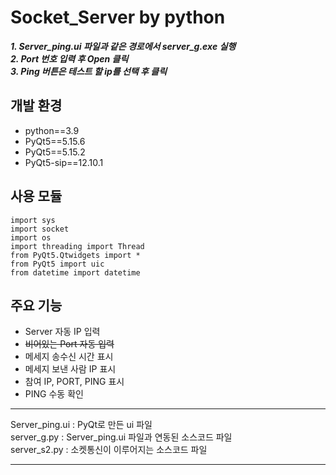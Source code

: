 # Socket_Server by python

***1. Server_ping.ui 파일과 같은 경로에서 server_g.exe 실행***  
***2. Port 번호 입력 후 Open 클릭***  
***3. Ping 버튼은 테스트 할 ip를 선택 후 클릭***  

## 개발 환경
- python==3.9
- PyQt5==5.15.6
- PyQt5==5.15.2
- PyQt5-sip==12.10.1

## 사용 모듈
```
import sys
import socket
import os
import threading import Thread
from PyQt5.Qtwidgets import *
from PyQt5 import uic
from datetime import datetime
```

## 주요 기능
- Server 자동 IP 입력  
- ~~비어있는 Port 자동 입력~~
- 메세지 송수신 시간 표시
- 메세지 보낸 사람 IP 표시
- 참여 IP, PORT, PING 표시
- PING 수동 확인

***
Server_ping.ui : PyQt로 만든 ui 파일  
server_g.py : Server_ping.ui 파일과 연동된 소스코드 파일  
server_s2.py : 소켓통신이 이루어지는 소스코드 파일  
***
